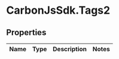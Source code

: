 # CarbonJsSdk.Tags2

## Properties

Name | Type | Description | Notes
------------ | ------------- | ------------- | -------------


